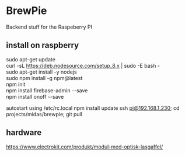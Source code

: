 # BrewPie

Backend stuff for the Raspeberry PI

## install on raspberry

sudo apt-get update  
curl -sL https://deb.nodesource.com/setup_8.x | sudo -E bash -  
sudo apt-get install -y nodejs  
sudo npm install -g npm@latest  
npm init  
npm install firebase-admin --save  
npm install onoff --save

autostart using /etc/rc.local
npm install
update ssh pi@192.168.1.230; cd projects/midas/brewpie; git pull

## hardware

https://www.electrokit.com/produkt/modul-med-optisk-lasgaffel/
